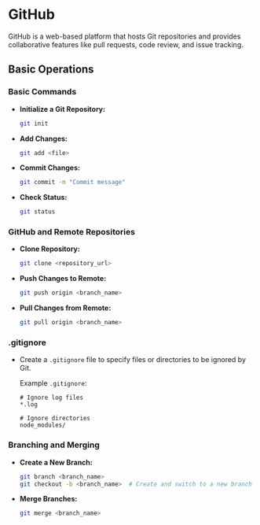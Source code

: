 # GitHub

GitHub is a web-based platform that hosts Git repositories and provides collaborative features like pull requests, code review, and issue tracking.

## Basic Operations

### Basic Commands

- **Initialize a Git Repository:**

  ```bash
  git init
  ```

- **Add Changes:**

  ```bash
  git add <file>
  ```

- **Commit Changes:**

  ```bash
  git commit -m "Commit message"
  ```

- **Check Status:**

  ```bash
  git status
  ```
  
### GitHub and Remote Repositories

- **Clone Repository:**

  ```bash
  git clone <repository_url>
  ```

- **Push Changes to Remote:**

  ```bash
  git push origin <branch_name>
  ```

- **Pull Changes from Remote:**

  ```bash
  git pull origin <branch_name>
  ```

### .gitignore

- Create a `.gitignore` file to specify files or directories to be ignored by Git.

  Example `.gitignore`:

  ```plaintext
  # Ignore log files
  *.log

  # Ignore directories
  node_modules/
  ```

### Branching and Merging

- **Create a New Branch:**

  ```bash
  git branch <branch_name>
  git checkout -b <branch_name>  # Create and switch to a new branch
  ```

- **Merge Branches:**

  ```bash
  git merge <branch_name>
  ```
